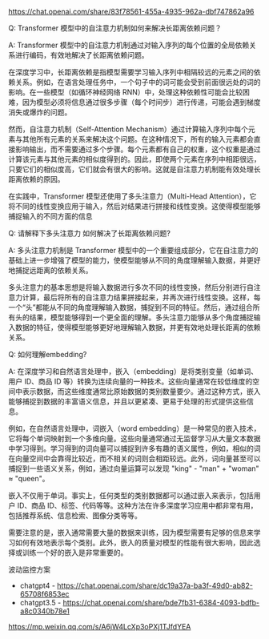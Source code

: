 https://chat.openai.com/share/83f78561-455a-4935-962a-dbf747862a96

Q: Transformer 模型中的自注意力机制如何来解决长距离依赖问题？

A: Transformer 模型中的自注意力机制通过对输入序列的每个位置的全局依赖关系进行编码，有效地解决了长距离依赖问题。

  在深度学习中，长距离依赖是指模型需要学习输入序列中相隔较远的元素之间的依赖关系。例如，在语言处理任务中，一个句子中的词可能会受到前面很远处的词的影响。在一些模型（如循环神经网络 RNN）中，处理这种依赖性可能会比较困难，因为模型必须将信息通过很多步骤（每个时间步）进行传递，可能会遇到梯度消失或爆炸的问题。

  然而，自注意力机制（Self-Attention Mechanism）通过计算输入序列中每个元素与其他所有元素的关系来解决这个问题。在这种情况下，所有的输入元素都会直接影响输出，而不需要通过多个步骤。每个元素都有自己的权重，这个权重是通过计算该元素与其他元素的相似度得到的。因此，即使两个元素在序列中相距很远，只要它们的相似度高，它们就会有很大的影响。这就是自注意力机制能有效处理长距离依赖的原因。

  在实践中，Transformer 模型还使用了多头注意力（Multi-Head Attention），它将不同的线性变换应用于输入，然后对结果进行拼接和线性变换。这使得模型能够捕捉输入的不同方面的信息

Q: 请解释下多头注意力 如何解决了长距离依赖问题?

A: 多头注意力机制是 Transformer 模型中的一个重要组成部分，它在自注意力的基础上进一步增强了模型的能力，使模型能够从不同的角度理解输入数据，并更好地捕捉远距离的依赖关系。

  多头注意力的基本思想是将输入数据进行多次不同的线性变换，然后分别进行自注意力计算，最后将所有的自注意力结果拼接起来，并再次进行线性变换。这样，每一个“头”都能从不同的角度理解输入数据，捕捉到不同的特征。然后，通过组合所有头的结果，模型能够得到一个更全面的理解。多头注意力能够从多个角度捕捉输入数据的特征，使得模型能够更好地理解输入数据，并更有效地处理长距离的依赖关系。

Q: 如何理解embedding?

A: 在深度学习和自然语言处理中，嵌入（embedding）是将类别变量（如单词、用户 ID、商品 ID 等）转换为连续向量的一种技术。这些向量通常在较低维度的空间中表示数据，而这些维度通常比原始数据的类别数量要少。通过这种方式，嵌入能够捕捉到数据的丰富语义信息，并且以更紧凑、更易于处理的形式提供这些信息。

  例如，在自然语言处理中，词嵌入（word embedding）是一种常见的嵌入技术，它将每个单词映射到一个多维向量。这些向量通常通过无监督学习从大量文本数据中学习得到。学习得到的词向量可以捕捉到许多有趣的语义属性，例如，相似的词在向量空间中会靠得比较近，而不相关的词则会相距较远。此外，词向量甚至可以捕捉到一些语义关系，例如，通过向量运算可以发现 "king" - "man" + "woman" ≈ "queen"。

  嵌入不仅用于单词。事实上，任何类型的类别数据都可以通过嵌入来表示，包括用户 ID、商品 ID、标签、代码等等。这种方法在许多深度学习应用中都非常有用，包括推荐系统、信息检索、图像分类等等。

  需要注意的是，嵌入通常需要大量的数据来训练，因为模型需要有足够的信息来学习如何有效地表示每个类别。此外，嵌入的质量对模型的性能有很大影响，因此选择或训练一个好的嵌入是非常重要的。

波动监控方案 
- chatgpt4 - https://chat.openai.com/share/dc19a37a-ba3f-49d0-ab82-65708f6853ec
- chatgpt3.5 - https://chat.openai.com/share/bde7fb31-6384-4093-bdfb-a8c0340b78e1

https://mp.weixin.qq.com/s/A6jW4LcXp3oPXj1TJfdYEA
